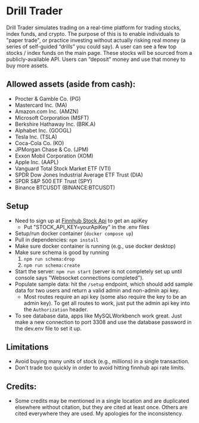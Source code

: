 # Drill Trader
Drill Trader simulates trading on a real-time platform for trading stocks, index funds, and crypto. The purpose of this is to enable individuals to "paper trade", or practice investing without actually risking real money (a series of self-guided “drills” you could say).  A user can see a few top stocks / index funds on the main page.  These stocks will be sourced from a publicly-available API.  Users can “deposit” money and use that money to buy more assets.  

## Allowed assets (aside from cash): 
- Procter & Gamble Co. (PG)
- Mastercard Inc. (MA)
- Amazon.com Inc. (AMZN)
- Microsoft Corporation (MSFT)
- Berkshire Hathaway Inc. (BRK.A)
- Alphabet Inc. (GOOGL)
- Tesla Inc. (TSLA)
- Coca-Cola Co. (KO)
- JPMorgan Chase & Co. (JPM)
- Exxon Mobil Corporation (XOM)
- Apple Inc. (AAPL)
- Vanguard Total Stock Market ETF (VTI)
- SPDR Dow Jones Industrial Average ETF Trust (DIA)
- SPDR S&P 500 ETF Trust (SPY)
- Binance BTCUSDT (BINANCE:BTCUSDT)

## Setup
- Need to sign up at [Finnhub Stock Api](https://finnhub.io/) to get an apiKey
    - Put "STOCK_API_KEY=yourApiKey" in the .env files
- Setup/run docker container (`docker compose up`)
- Pull in dependencies: `npm install` 
- Make sure docker container is running (e.g., use docker desktop)
- Make sure schema is good by running 
    1. `npm run schema:drop`
    2. `npm run schema:create`
- Start the server: `npm run start` (server is not completely set up until console says "Websocket connections completed").
- Populate sample data: hit the `/setup` endpoint, which should add sample data for two users and return a valid admin and non-admin api key.
    - Most routes require an api key (some also require the key to be an admin key). To get all routes to work, just put the admin api key into the `Authorization` header.
- To see database data, apps like MySQLWorkbench work great. Just make a new connection to port 3308 and use the database password in the dev.env file to set it up.
    

## Limitations
- Avoid buying many units of stock (e.g., millions) in a single transaction.
- Don't trade too quickly in order to avoid hitting finnhub api rate limits.

## Credits:
- Some credits may be mentioned in a single location and are duplicated elsewhere without citation, but they are cited at least once. Others are cited everywhere they are used. My apologies for the inconsistency.
